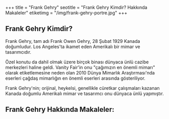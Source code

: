 +++
title = "Frank Gehry"
seotitle = "Frank Gehry Kimdir? Hakkında Makaleler"
etiketimg = "/img/frank-gehry-portre.jpg"
+++

## Frank Gehry Kimdir?
Frank Gehry, tam adı Frank Owen Gehry, 28 Şubat 1929 Kanada doğumludur. Los Angeles'ta ikamet eden Amerikalı bir mimar ve tasarımcıdır.

Özel konutu da dahil olmak üzere birçok binası dünyaca ünlü cazibe merkezleri haline geldi. Vanity Fair'in onu "çağımızın en önemli mimarı" olarak etiketlemesine neden olan 2010 Dünya Mimarlık Araştırması'nda eserleri çağdaş mimarlığın en önemli eserleri arasında gösteriliyor.

Frank Gehry'nin; orijinal, heykelsi, genellikle cüretkar çalışmaları kazanan Kanada doğumlu Amerikalı mimar ve tasarımcı onu dünyaca ünlü yapmıştır.

## Frank Gehry Hakkında Makaleler: